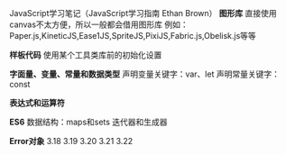 JavaScript学习笔记（JavaScript学习指南 Ethan Brown）
**图形库**
直接使用canvas不太方便，所以一般都会借用图形库
例如：Paper.js,KineticJS,Ease1JS,SpriteJS,PixiJS,Fabric.js,Obelisk.js等等

**样板代码**
使用某个工具类库前的初始化设置

**字面量、变量、常量和数据类型**
声明变量关键字：var、let
声明常量关键字：const

**表达式和运算符**

**ES6**
数据结构：maps和sets
迭代器和生成器

**Error对象**
    3.18
    3.19
   3.20
   3.21
   3.22